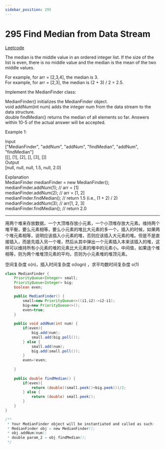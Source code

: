 ```yaml
---
sidebar_position: 295
---
```


# 295 Find Median from Data Stream

[Leetcode](https://leetcode.com/problems/find-median-from-data-stream/)

The median is the middle value in an ordered integer list. If the size of the list is even, there is no middle value and the median is the mean of the two middle values.

For example, for arr = [2,3,4], the median is 3.  
For example, for arr = [2,3], the median is (2 + 3) / 2 = 2.5.  

Implement the MedianFinder class:  

MedianFinder() initializes the MedianFinder object.  
void addNum(int num) adds the integer num from the data stream to the data structure.  
double findMedian() returns the median of all elements so far. Answers within 10-5 of the actual answer will be accepted.  
 

Example 1:

Input  
["MedianFinder", "addNum", "addNum", "findMedian", "addNum", "findMedian"]  
[[], [1], [2], [], [3], []]  
Output  
[null, null, null, 1.5, null, 2.0]  

Explanation  
MedianFinder medianFinder = new MedianFinder();  
medianFinder.addNum(1);    // arr = [1]  
medianFinder.addNum(2);    // arr = [1, 2]  
medianFinder.findMedian(); // return 1.5 (i.e., (1 + 2) / 2)  
medianFinder.addNum(3);    // arr[1, 2, 3]  
medianFinder.findMedian(); // return 2.0  

---

用两个堆来存放数据，一个大顶堆存放小元素，一个小顶堆存放大元素。维持两个堆平衡，要么元素相等，要么小元素的堆比大元素的多一个。插入的时候，如果两个堆元素相等，说明应该插入小元素的堆，否则应该插入大元素的堆。但是不是直接插入，而是先插入另一个堆，然后从其中弹出一个元素插入本来该插入的堆，这样可以维持所有小元素的堆的元素比大元素的堆中的元素小。中间值，如果连个堆相等，则为两个堆堆顶元素的平均，否则为小元素堆的堆顶元素。

空间复杂度 o(n)，插入时间复杂度 o(logn) ，求平均数时间复杂度 o(1)

```java
class MedianFinder {
    PriorityQueue<Integer> small;
    PriorityQueue<Integer> big;
    boolean even;

    public MedianFinder() {
        small=new PriorityQueue<>((i1,i2)->i2-i1);
        big=new PriorityQueue<>();
        even=true;
    }
    
    public void addNum(int num) {
        if(even){
            big.add(num);
            small.add(big.poll());
        } else {
            small.add(num);
            big.add(small.poll());
        }
        even=!even;
        
    }
    
    public double findMedian() {
        if(even){
            return (double)(small.peek()+big.peek())/2;
        } else {
            return (double) small.peek();
        }
    }
}

/**
 * Your MedianFinder object will be instantiated and called as such:
 * MedianFinder obj = new MedianFinder();
 * obj.addNum(num);
 * double param_2 = obj.findMedian();
 */
```

